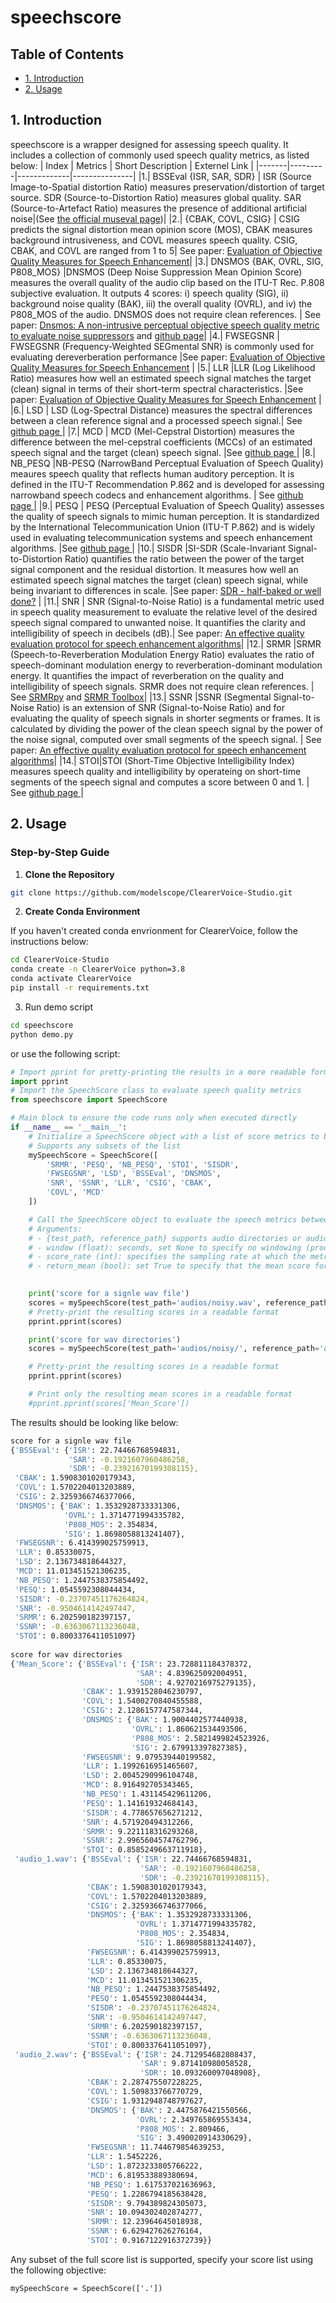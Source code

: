 # speechscore

## Table of Contents

- [1. Introduction](#1-introduction)
- [2. Usage](#2-usage)

## 1. Introduction

speechscore is a wrapper designed for assessing speech quality. It includes a collection of commonly used speech quality metrics, as listed below:
| Index | Metrics | Short Description | Externel Link |
|-------|---------|-------------|---------------|
|1.| BSSEval {ISR, SAR, SDR} | ISR (Source Image-to-Spatial distortion Ratio) measures preservation/distortion of target source. SDR (Source-to-Distortion Ratio) measures global quality. SAR (Source-to-Artefact Ratio) measures the presence of additional artificial noise|(See <a href="https://github.com/sigsep/sigsep-mus-eval">the official museval page</a>)|
|2.| {CBAK, COVL, CSIG} | CSIG predicts the signal distortion mean opinion score (MOS), CBAK measures background intrusiveness, and COVL measures speech quality. CSIG, CBAK, and COVL are ranged from 1 to 5| See paper: <a href="https://ecs.utdallas.edu/loizou/speech/obj_paper_jan08.pdf">Evaluation of Objective Quality Measures for Speech Enhancement</a>|
|3.| DNSMOS {BAK, OVRL, SIG, P808_MOS} |DNSMOS (Deep Noise Suppression Mean Opinion Score) measures the overall quality of the audio clip based on the ITU-T Rec. P.808 subjective evaluation. It outputs 4 scores: i) speech quality (SIG), ii) background noise quality (BAK), iii) the overall quality (OVRL), and iv) the P808_MOS of the audio.  DNSMOS does not require clean references. | See paper: <a href="https://arxiv.org/pdf/2010.15258.pdf">Dnsmos: A non-intrusive perceptual objective speech quality metric to evaluate noise suppressors</a> and <a href="https://github.com/microsoft/DNS-Challenge/tree/master/DNSMOS">github page</a>|
|4.| FWSEGSNR | FWSEGSNR (Frequency-Weighted SEGmental SNR) is commonly used for evaluating dereverberation performance |See paper: <a href="https://ecs.utdallas.edu/loizou/speech/obj_paper_jan08.pdf">Evaluation of Objective Quality Measures for Speech Enhancement</a> | 
|5.| LLR |LLR (Log Likelihood Ratio) measures how well an estimated speech signal matches the target (clean) signal in terms of their short-term spectral characteristics. |See paper: <a href="https://ecs.utdallas.edu/loizou/speech/obj_paper_jan08.pdf">Evaluation of Objective Quality Measures for Speech Enhancement</a> |
|6.| LSD | LSD (Log-Spectral Distance) measures the spectral differences between a clean reference signal and a processed speech signal.| See <a href="https://github.com/haoheliu/ssr_eval"> github page </a>|
|7.| MCD | MCD (Mel-Cepstral Distortion) measures the difference between the mel-cepstral coefficients (MCCs) of an estimated speech signal and the target (clean) speech signal. |See <a href="https://github.com/chenqi008/pymcd"> github page </a> |
|8.| NB_PESQ |NB-PESQ (NarrowBand Perceptual Evaluation of Speech Quality) meaures speech quality that reflects human auditory perception. It is defined in the ITU-T Recommendation P.862 and is developed for assessing narrowband speech codecs and enhancement algorithms. | See <a href="https://github.com/ludlows/PESQ"> github page </a> |
|9.| PESQ | PESQ (Perceptual Evaluation of Speech Quality) assesses the quality of speech signals to mimic human perception. It is standardized by the International Telecommunication Union (ITU-T P.862) and is widely used in evaluating telecommunication systems and speech enhancement algorithms. |See <a href="https://github.com/ludlows/PESQ"> github page </a> |
|10.| SISDR |SI-SDR (Scale-Invariant Signal-to-Distortion Ratio) quantifies the ratio between the power of the target signal component and the residual distortion. It measures how well an estimated speech signal matches the target (clean) speech signal, while being invariant to differences in scale. |See paper: <a href="https://arxiv.org/abs/1811.02508">SDR - half-baked or well done?<a/> |
|11.| SNR | SNR (Signal-to-Noise Ratio) is a fundamental metric used in speech quality measurement to evaluate the relative level of the desired speech signal compared to unwanted noise. It quantifies the clarity and intelligibility of speech in decibels (dB).| See paper: <a href="https://www.isca-archive.org/icslp_1998/hansen98_icslp.pdf">An effective quality evaluation protocol for speech enhancement algorithms<a/>|
|12.| SRMR |SRMR (Speech-to-Reverberation Modulation Energy Ratio) evaluates the ratio of speech-dominant modulation energy to reverberation-dominant modulation energy. It quantifies the impact of reverberation on the quality and intelligibility of speech signals. SRMR does not require clean references. | See <a href="https://github.com/jfsantos/SRMRpy">SRMRpy<a/> and <a href="https://github.com/MuSAELab/SRMRToolbox">SRMR Toolbox<a/>|
|13.| SSNR |SSNR (Segmental Signal-to-Noise Ratio) is an extension of SNR (Signal-to-Noise Ratio) and for evaluating the quality of speech signals in shorter segments or frames. It is calculated by dividing the power of the clean speech signal by the power of the noise signal, computed over small segments of the speech signal. | See paper: <a href="https://www.isca-archive.org/icslp_1998/hansen98_icslp.pdf">An effective quality evaluation protocol for speech enhancement algorithms<a/>|
|14.| STOI|STOI (Short-Time Objective Intelligibility Index) measures speech quality and intelligibility by operateing on short-time segments of the speech signal and computes a score between 0 and 1. | See <a href="https://github.com/mpariente/pystoi">github page <a/> |

## 2. Usage

### Step-by-Step Guide

1. **Clone the Repository**

``` sh
git clone https://github.com/modelscope/ClearerVoice-Studio.git
```

2. **Create Conda Environment**

If you haven't created conda envrionment for ClearerVoice, follow the instructions below:

``` sh
cd ClearerVoice-Studio
conda create -n ClearerVoice python=3.8
conda activate ClearerVoice
pip install -r requirements.txt
```

3. Run demo script

``` sh
cd speechscore
python demo.py
```
or use the following script:
``` python
# Import pprint for pretty-printing the results in a more readable format
import pprint
# Import the SpeechScore class to evaluate speech quality metrics
from speechscore import SpeechScore 

# Main block to ensure the code runs only when executed directly
if __name__ == '__main__':
    # Initialize a SpeechScore object with a list of score metrics to be evaluated
    # Supports any subsets of the list
    mySpeechScore = SpeechScore([
        'SRMR', 'PESQ', 'NB_PESQ', 'STOI', 'SISDR', 
        'FWSEGSNR', 'LSD', 'BSSEval', 'DNSMOS', 
        'SNR', 'SSNR', 'LLR', 'CSIG', 'CBAK', 
        'COVL', 'MCD'
    ])

    # Call the SpeechScore object to evaluate the speech metrics between 'noisy' and 'clean' audio
    # Arguments:
    # - {test_path, reference_path} supports audio directories or audio paths (.wav or .flac)
    # - window (float): seconds, set None to specify no windowing (process the full audio)
    # - score_rate (int): specifies the sampling rate at which the metrics should be computed
    # - return_mean (bool): set True to specify that the mean score for each metric should be returned

    
    print('score for a signle wav file')
    scores = mySpeechScore(test_path='audios/noisy.wav', reference_path='audios/clean.wav', window=None, score_rate=16000, return_mean=False)
    # Pretty-print the resulting scores in a readable format
    pprint.pprint(scores)

    print('score for wav directories')
    scores = mySpeechScore(test_path='audios/noisy/', reference_path='audios/clean/', window=None, score_rate=16000, return_mean=True)

    # Pretty-print the resulting scores in a readable format
    pprint.pprint(scores)

    # Print only the resulting mean scores in a readable format
    #pprint.pprint(scores['Mean_Score'])
```
The results should be looking like below:

```sh
score for a signle wav file
{'BSSEval': {'ISR': 22.74466768594831,
             'SAR': -0.1921607960486258,
             'SDR': -0.23921670199308115},
 'CBAK': 1.5908301020179343,
 'COVL': 1.5702204013203889,
 'CSIG': 2.3259366746377066,
 'DNSMOS': {'BAK': 1.3532928733331306,
            'OVRL': 1.3714771994335782,
            'P808_MOS': 2.354834,
            'SIG': 1.8698058813241407},
 'FWSEGSNR': 6.414399025759913,
 'LLR': 0.85330075,
 'LSD': 2.136734818644327,
 'MCD': 11.013451521306235,
 'NB_PESQ': 1.2447538375854492,
 'PESQ': 1.0545592308044434,
 'SISDR': -0.23707451176264824,
 'SNR': -0.9504614142497447,
 'SRMR': 6.202590182397157,
 'SSNR': -0.6363067113236048,
 'STOI': 0.8003376411051097}
 
score for wav directories
{'Mean_Score': {'BSSEval': {'ISR': 23.728811184378372,
                            'SAR': 4.839625092004951,
                            'SDR': 4.9270216975279135},
                'CBAK': 1.9391528046230797,
                'COVL': 1.5400270840455588,
                'CSIG': 2.1286157747587344,
                'DNSMOS': {'BAK': 1.9004402577440938,
                           'OVRL': 1.860621534493506,
                           'P808_MOS': 2.5821499824523926,
                           'SIG': 2.679913397827385},
                'FWSEGSNR': 9.079539440199582,
                'LLR': 1.1992616951465607,
                'LSD': 2.0045290996104748,
                'MCD': 8.916492705343465,
                'NB_PESQ': 1.431145429611206,
                'PESQ': 1.141619324684143,
                'SISDR': 4.778657656271212,
                'SNR': 4.571920494312266,
                'SRMR': 9.221118316293268,
                'SSNR': 2.9965604574762796,
                'STOI': 0.8585249663711918},
 'audio_1.wav': {'BSSEval': {'ISR': 22.74466768594831,
                             'SAR': -0.1921607960486258,
                             'SDR': -0.23921670199308115},
                 'CBAK': 1.5908301020179343,
                 'COVL': 1.5702204013203889,
                 'CSIG': 2.3259366746377066,
                 'DNSMOS': {'BAK': 1.3532928733331306,
                            'OVRL': 1.3714771994335782,
                            'P808_MOS': 2.354834,
                            'SIG': 1.8698058813241407},
                 'FWSEGSNR': 6.414399025759913,
                 'LLR': 0.85330075,
                 'LSD': 2.136734818644327,
                 'MCD': 11.013451521306235,
                 'NB_PESQ': 1.2447538375854492,
                 'PESQ': 1.0545592308044434,
                 'SISDR': -0.23707451176264824,
                 'SNR': -0.9504614142497447,
                 'SRMR': 6.202590182397157,
                 'SSNR': -0.6363067113236048,
                 'STOI': 0.8003376411051097},
 'audio_2.wav': {'BSSEval': {'ISR': 24.712954682808437,
                             'SAR': 9.871410980058528,
                             'SDR': 10.093260097048908},
                 'CBAK': 2.287475507228225,
                 'COVL': 1.509833766770729,
                 'CSIG': 1.9312948748797627,
                 'DNSMOS': {'BAK': 2.4475876421550566,
                            'OVRL': 2.349765869553434,
                            'P808_MOS': 2.809466,
                            'SIG': 3.490020914330629},
                 'FWSEGSNR': 11.744679854639253,
                 'LLR': 1.5452226,
                 'LSD': 1.8723233805766222,
                 'MCD': 6.819533889380694,
                 'NB_PESQ': 1.617537021636963,
                 'PESQ': 1.2286794185638428,
                 'SISDR': 9.794389824305073,
                 'SNR': 10.094302402874277,
                 'SRMR': 12.23964645018938,
                 'SSNR': 6.629427626276164,
                 'STOI': 0.9167122916372739}}
```
Any subset of the full score list is supported, specify your score list using the following objective:

```
mySpeechScore = SpeechScore(['.'])
```



